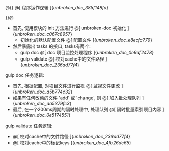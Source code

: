 @{{
@[ 程序运作逻辑 ]{_unbroken_doc_385f148fa_}

}}@

* 首先, 使用模块的 init 方法进行 @[ unbroken-doc 初始化 ]{_unbroken_doc_c067c8957_}
    * 初始化的默认配置文件 @[ 配置文件 ]{_unbroken_doc_e8ecfc779_}
* 然后暴露出 tasks 的接口, tasks有两个:
    * gulp doc @[ doc 项目监控处理程序 ]{_unbroken_doc_0e9af2478_}
    * gulp validate @[ 校对cache中的文件路径 ]{_unbroken_doc_236ad77f4_}

gulp doc 任务逻辑:

* 首先, 根据配置, 对项目文件进行监视 @[ 监视文件更改 ]{_unbroken_doc_d5b774c32_}
* 如果有任何改动的文件 'add' 或 'change', 则 @[ 加入批处理队列 ]{_unbroken_doc_da5379fc3_}
* 最后, 在一个200ms周期的隔时处理中, 处理队列 @[ 隔时批量索引项目内容 ]{_unbroken_doc_0e5174551_}

gulp validate 任务逻辑:

* @[ 校对cache中的文件路径 ]{_unbroken_doc_236ad77f4_}
* @[ 校对cache中的标记keys ]{_unbroken_doc_4fb26dc65_}


